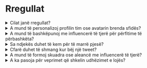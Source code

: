 # Rregullat

<details>

<summary>Cilat janë rregullat?</summary>

Mund të hyni në rregulla përmes këtij lidhjeje. Ju lutemi të keni parasysh se ato plotësohen nga Kushtet dhe Kushtetutat që çdo pjesëmarrës pranon.

</details>

<details>

<summary>A mund të personalizoj profilin tim ose avatarin brenda sfidës?</summary>

Personalizimi i profilin ose avatarit tuaj në XBorg.gg ose Twitter gjatë lojës nuk ndikon në të dhënat e mbledhura përmes LunarCrush. Të dhënat lidhen me emrin tuaj në Twitter dhe jo me imazhin e profilin tuaj.

</details>

<details>

<summary>A mund të bashkëpunoj me influencerë të tjerë për përfitime të përbashkëta?</summary>

Absolutisht, angazhimi në bashkëpunime me influencerë të tjerë mund të rrisë ndjeshëm angazhimin e tweet-ave tuaja dhe të amplifikojë dukshmërinë e projektit tonë. Sa kohë këto bashkëpunime respektojnë udhëzimet, ato inkurajohen.

</details>

<details>

<summary>Sa ndjekës duhet të kem për të marrë pjesë?</summary>

Sfidë është e hapur për të gjithë, por pikët tuaja do të numërohen vetëm nëse keni të paktën 500 ndjekë në Twitter.

</details>

<details>

<summary>Cfarë duhet të shmang kur bëj një tweet?</summary>

Disa faktorë merren në konsideratë për të identifikuar spam: Fjalë të përsëritura, hashtag-e irelevante dhe terma të ndaluara si "Giveaways", "Airdrops" dhe "Sweepstakes". Për më shumë informacion, vizitoni: [https://lunarcrush.com/faq/how-does-lunarcrush-recognize-spam](https://lunarcrush.com/faq/how-does-lunarcrush-recognize-spam)

</details>

<details>

<summary>A mund të formoj skuadra ose aleancë me influencerë të tjerë?</summary>

Absolutisht, angazhimi në bashkëpunime me influencerë të tjerë mund të rrisë ndjeshëm angazhimin e tweet-ave tuaja dhe të amplifikojë dukshmërinë e projektit tonë. Sa kohë këto bashkëpunime respektojnë udhëzimet, ato inkurajohen.

</details>

<details>

<summary>A ka pasoja për veprimet që shkelin udhëzimet e lojës?</summary>

LunarCrush ka sisteme të automatizuara për të zbuluar lloje të ndryshme të mosmirësjelljes. Pas zbulimit, LunarCrush nuk do t'ju njohë më si influencer, duke rezultuar në ndalimin e mbledhjes së pikave. Nëse kërkohet, ju gjithashtu mund të përballesh me diskualifikim nga konkursi, duke humbur kështu të drejtën për të pretenduar shpërblime.

</details>